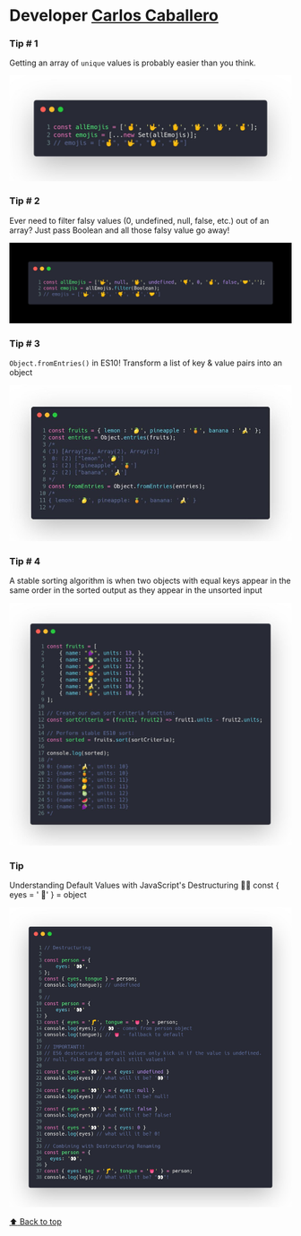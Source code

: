 # Developer [Carlos Caballero](https://twitter.com/Carlillo)

### Tip # 1

Getting an array of `unique` values is probably easier than you think.

![unique-elems](./media/carlillo/unique-elems.jpeg)

### Tip # 2

Ever need to filter falsy values (0, undefined, null, false, etc.) out of an array?  Just pass Boolean and all those falsy value go away!

![filter-undefined](./media/carlillo/filter-elems.jpeg)

### Tip # 3

`Object.fromEntries()` in ES10! Transform a list of key & value pairs into an object

![object-from-entries](./media/carlillo/object-from-entries.jpeg)

### Tip # 4

A stable sorting algorithm is when two objects with equal keys appear in the same order in the sorted output as they appear in the unsorted input

![stable-sort](./media/carlillo/stable-sort.jpeg)

### Tip # 

Understanding Default Values with JavaScript's Destructuring 🧠🧠
const { eyes = ' 👀' } = object

![stable-sort](./media/carlillo/destructing-default.jpeg)

[:arrow_up: Back to top](#developer-carlos-caballero)